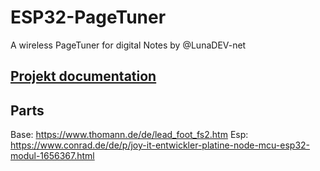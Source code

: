 # ESP32-PageTuner
A wireless PageTuner for digital Notes by @LunaDEV-net

## [Projekt documentation](https://github.com/KKSMintAG/ESP32-PageTuner/blob/main/documentation.md)

## Parts
Base:
 https://www.thomann.de/de/lead_foot_fs2.htm
Esp:
  https://www.conrad.de/de/p/joy-it-entwickler-platine-node-mcu-esp32-modul-1656367.html
